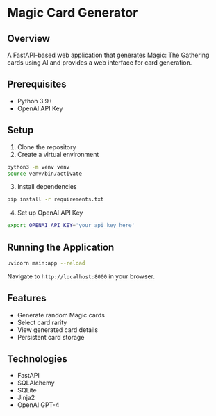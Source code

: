 # Magic Card Generator

## Overview
A FastAPI-based web application that generates Magic: The Gathering cards using AI and provides a web interface for card generation.

## Prerequisites
- Python 3.9+
- OpenAI API Key

## Setup

1. Clone the repository
2. Create a virtual environment
```bash
python3 -m venv venv
source venv/bin/activate
```

3. Install dependencies
```bash
pip install -r requirements.txt
```

4. Set up OpenAI API Key
```bash
export OPENAI_API_KEY='your_api_key_here'
```

## Running the Application
```bash
uvicorn main:app --reload
```

Navigate to `http://localhost:8000` in your browser.

## Features
- Generate random Magic cards
- Select card rarity
- View generated card details
- Persistent card storage

## Technologies
- FastAPI
- SQLAlchemy
- SQLite
- Jinja2
- OpenAI GPT-4
